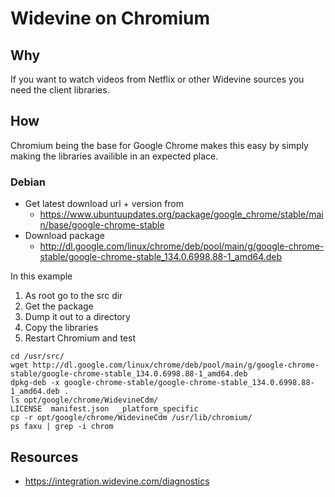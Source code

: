 # Widevine on Chromium

## Why

If you want to watch videos from Netflix or other Widevine sources you need the client libraries.

## How

Chromium being the base for Google Chrome makes this easy by simply making the libraries availible in an expected place.

### Debian

- Get latest download url + version from
   - https://www.ubuntuupdates.org/package/google_chrome/stable/main/base/google-chrome-stable
- Download package
   - http://dl.google.com/linux/chrome/deb/pool/main/g/google-chrome-stable/google-chrome-stable_134.0.6998.88-1_amd64.deb

In this example
1. As root go to the src dir
2. Get the package
2. Dump it out to a directory
3. Copy the libraries
4. Restart Chromium and test

```
cd /usr/src/
wget http://dl.google.com/linux/chrome/deb/pool/main/g/google-chrome-stable/google-chrome-stable_134.0.6998.88-1_amd64.deb
dpkg-deb -x google-chrome-stable/google-chrome-stable_134.0.6998.88-1_amd64.deb .
ls opt/google/chrome/WidevineCdm/
LICENSE  manifest.json  _platform_specific
cp -r opt/google/chrome/WidevineCdm /usr/lib/chromium/
ps faxu | grep -i chrom
```

## Resources
- https://integration.widevine.com/diagnostics

